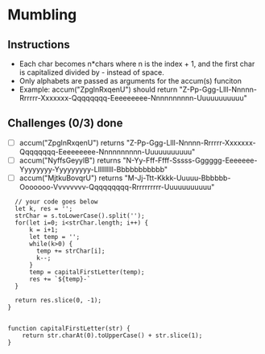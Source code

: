# Mumbling

## Instructions
- Each char becomes n*chars where n is the index + 1, and the first char is capitalized divided by - instead of space.
- Only alphabets are passed as arguments for the accum(s) funciton
- Example: accum("ZpglnRxqenU") should return "Z-Pp-Ggg-Llll-Nnnnn-Rrrrrr-Xxxxxxx-Qqqqqqqq-Eeeeeeeee-Nnnnnnnnnn-Uuuuuuuuuuu"

## Challenges (0/3) done
- [ ] accum("ZpglnRxqenU") returns "Z-Pp-Ggg-Llll-Nnnnn-Rrrrrr-Xxxxxxx-Qqqqqqqq-Eeeeeeeee-Nnnnnnnnnn-Uuuuuuuuuuu"
- [ ] accum("NyffsGeyylB") returns "N-Yy-Fff-Ffff-Sssss-Gggggg-Eeeeeee-Yyyyyyyy-Yyyyyyyyy-Llllllllll-Bbbbbbbbbbb"
- [ ] accum("MjtkuBovqrU") returns "M-Jj-Ttt-Kkkk-Uuuuu-Bbbbbb-Ooooooo-Vvvvvvvv-Qqqqqqqqq-Rrrrrrrrrr-Uuuuuuuuuuu"

```function accum(s) {
  // your code goes below
  let k, res = '';
  strChar = s.toLowerCase().split('');
  for(let i=0; i<strChar.length; i++) {
      k = i+1;
      let temp = '';
      while(k>0) {
        temp += strChar[i];
        k--;
      }
      temp = capitalFirstLetter(temp);
      res += `${temp}-`
  }

  return res.slice(0, -1);
}


function capitalFirstLetter(str) {
    return str.charAt(0).toUpperCase() + str.slice(1);
}

```
